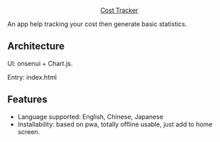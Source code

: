 <p align="center">
  <a href="https://zhuobinggang.github.io/cost-tracker-pwa">Cost Tracker</a>
</p>

An app help tracking your cost then generate basic statistics.

## Architecture

UI: onsenui + Chart.js.

Entry: index.html

## Features

* Language supported: English, Chinese, Japanese
* Installability: based on pwa, totally offline usable, just add to home screen.
